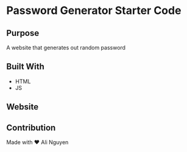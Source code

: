 # Password Generator Starter Code


## Purpose
A website that generates out random password
## Built With
* HTML
* JS

## Website



## Contribution
Made with ❤️ Ali Nguyen

